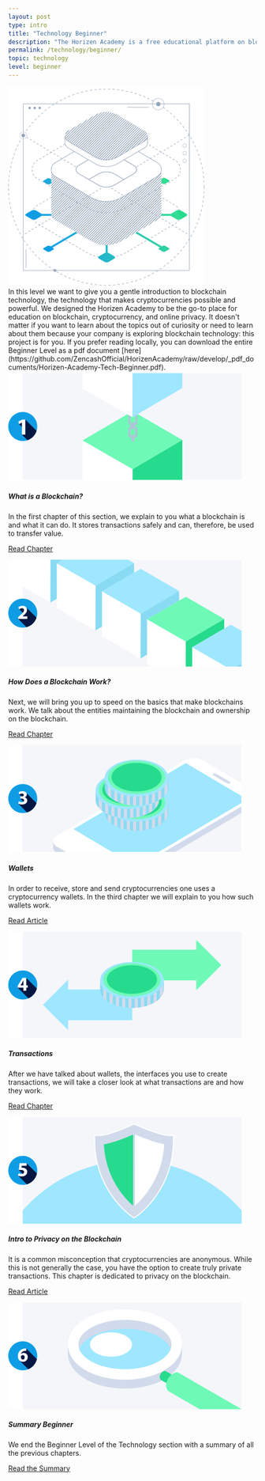 ```yaml
---
layout: post
type: intro
title: "Technology Beginner"
description: "The Horizen Academy is a free educational platform on blockchain technology, cryptocurrency, and privacy. In this section we want to give you an introduction to blockchain technology which makes cryptocurrencies possible."
permalink: /technology/beginner/
topic: technology
level: beginner
---
```


<div class="row mb-3">
    <div class="col-md-3">
        <img src="/assets/img/icons/topics/technology-blueprint.svg" alt="Horizen technology blueprint" class="lead-icon"/>
    </div>
    <div class="col-md-9 lead">
        In this level we want to give you a gentle introduction to blockchain technology, the technology that makes cryptocurrencies possible and powerful. We designed the Horizen Academy to be the go-to place for education on blockchain, cryptocurrency, and online privacy. It doesn't matter if you want to learn about the topics out of curiosity or need to learn about them because your company is exploring blockchain technology: this project is for you.
        If you prefer reading locally, you can download the entire Beginner Level as a pdf document [here](https://github.com/ZencashOfficial/HorizenAcademy/raw/develop/_pdf_documents/Horizen-Academy-Tech-Beginner.pdf).
    </div>
</div>


<div class="row mt-5">
    <div class="col-md-3">
        <a href="{{ site.baseurl }}{% post_url /technology/beginner/2020-01-01-what-is-a-blockchain %}">
            <img src="/assets/post_files/technology/beginner/intro/what_is_a_blockchain.svg" alt="What is a Blockchain" />
        </a>
    </div>
    <div class="col-md-9">
        <h5 class="intro-article-title">What is a Blockchain?</h5>
        <p class="mb-1">
            In the first chapter of this section, we explain to you what a blockchain is and what it can do. It stores transactions safely and can, therefore, be used to transfer value.
        </p>
        <p class="mb-0">
            <a class="font-weight-bold" href="{{ site.baseurl }}{% post_url /technology/beginner/2020-01-01-what-is-a-blockchain %}">Read Chapter</a>
        </p>
    </div>
</div>

<div class="row mt-5">
    <div class="col-md-3">
        <a href="{{ site.baseurl }}{% post_url /technology/beginner/2020-02-01-how-does-a-blockchain-work %}">
            <img src="/assets/post_files/technology/beginner/intro/how_does_a_blockchain_work.svg" alt="How Does a Blockchain Work" />
        </a>
    </div>
    <div class="col-md-9">
        <h5 class="intro-article-title">How Does a Blockchain Work?</h5>
        <p class="mb-1">
            Next, we will bring you up to speed on the basics that make blockchains work. We talk about the entities maintaining the blockchain and ownership on the blockchain.
        </p>
        <p class="mb-0">
            <a class="font-weight-bold" href="{{ site.baseurl }}{% post_url /technology/beginner/2020-02-01-how-does-a-blockchain-work %}">Read Chapter</a>
        </p>
    </div>
</div>

<div class="row mt-5">
    <div class="col-md-3">
        <a href="{{ site.baseurl }}{% post_url /technology/beginner/2020-03-01-wallets %}">
            <img src="/assets/post_files/technology/beginner/intro/wallets.svg" alt="Wallets" />
        </a>
    </div>
    <div class="col-md-9">
        <h5 class="intro-article-title">Wallets</h5>
        <p class="mb-1">
            In order to receive, store and send cryptocurrencies one uses a cryptocurrency wallets. In the third chapter we will explain to you how such wallets work.
        </p>
        <p class="mb-0">
            <a class="font-weight-bold" href="{{ site.baseurl }}{% post_url /technology/beginner/2020-03-01-wallets %}">Read Article</a>
        </p>
    </div>
</div>

<div class="row mt-5">
    <div class="col-md-3">
        <a href="{{ site.baseurl }}{% post_url /technology/beginner/2020-04-01-transactions %}">
            <img src="/assets/post_files/technology/beginner/intro/transactions.svg" alt="Transactions" />
        </a>
    </div>
    <div class="col-md-9">
        <h5 class="intro-article-title">Transactions</h5>
        <p class="mb-1">
            After we have talked about wallets, the interfaces you use to create transactions, we will take a closer look at what transactions are and how they work.
        </p>
        <p class="mb-0">
            <a class="font-weight-bold" href="{{ site.baseurl }}{% post_url /technology/beginner/2020-04-01-transactions %}">Read Chapter</a>
        </p>
    </div>
</div>

<div class="row mt-5">
    <div class="col-md-3">
        <a href="{{ site.baseurl }}{% post_url /technology/beginner/2020-05-01-privacy-on-the-blockchain %}">
            <img src="/assets/post_files/technology/beginner/intro/privacy.svg" alt="Intro to Privacy on the Blockchain" />
        </a>
    </div>
    <div class="col-md-9">
        <h5 class="intro-article-title">Intro to Privacy on the Blockchain</h5>
        <p class="mb-1">
            It is a common misconception that cryptocurrencies are anonymous. While this is not generally the case, you have the option to create truly private transactions. This chapter is dedicated to privacy on the blockchain.
        </p>
        <p class="mb-0">
            <a class="font-weight-bold" href="{{ site.baseurl }}{% post_url /technology/beginner/2020-05-01-privacy-on-the-blockchain %}">Read Article</a>
        </p>
    </div>
</div>

<div class="row mt-5">
    <div class="col-md-3">
        <a href="{{ site.baseurl }}{% post_url /technology/beginner/2020-06-01-summary-beginner-level %}">
            <img src="/assets/post_files/technology/beginner/intro/summary.svg" alt="Summary Beginner" />
        </a>
    </div>
    <div class="col-md-9">
        <h5 class="intro-article-title">Summary Beginner</h5>
        <p class="mb-1">
            We end the Beginner Level of the Technology section with a summary of all the previous chapters.
        </p>
        <p class="mb-0">
            <a class="font-weight-bold" href="{{ site.baseurl }}{% post_url /technology/beginner/2020-06-01-summary-beginner-level %}">Read the Summary</a>
        </p>
    </div>
</div>

